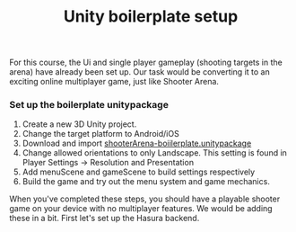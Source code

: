 ﻿---
title: "Unity boilerplate setup"
metaTitle: "Shooter Arena boilerplate setup | GraphQL Unity Tutorial"
metaDescription: "Set up the boilerplate version of Shooter which includes a working menu system and single player shooting mechanics"
---

For this course, the Ui and single player gameplay (shooting targets in the arena) have already been set up.
Our task would be converting it to an exciting online multiplayer game, just like Shooter Arena.

### Set up the boilerplate unitypackage

1. Create a new 3D Unity project.
2. Change the target platform to Android/iOS
3. Download and import [shooterArena-boiilerplate.unitypackage](https://github.com/Gazuntype/learn-graphql/tree/master/tutorials/mobile/unity/app-boilerplate)
4. Change allowed orientations to only Landscape. This setting is found in Player Settings -> Resolution and Presentation
5. Add menuScene and gameScene to build settings respectively
6. Build the game and try out the menu system and game mechanics.

When you've completed these steps, you should have a playable shooter game on your device with no multiplayer features. 
We would be adding these in a bit. First let's set up the Hasura backend.